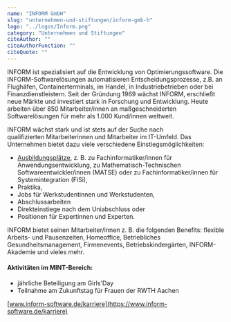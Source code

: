 ```yaml
---
name: "INFORM GmbH"
slug: "unternehmen-und-stiftungen/inform-gmb-h"
logo: "../logos/Inform.png"
category: "Unternehmen und Stiftungen"
citeAuthor: ""
citeAuthorFunction: ""
citeQuote: ""
---
```


INFORM ist spezialisiert auf die Entwicklung von Optimierungssoftware. Die INFORM-Softwarelösungen automatisieren Entscheidungsprozesse, z.B. an Flughäfen, Containerterminals, im Handel, in Industriebetrieben oder bei Finanzdienstleistern.
Seit der Gründung 1969 wächst INFORM, erschließt neue Märkte und investiert stark in Forschung und Entwicklung. Heute arbeiten über 850 Mitarbeiter/innen an maßgeschneiderten Softwarelösungen für mehr als 1.000 Kund/innen weltweit.

INFORM wächst stark und ist stets auf der Suche nach qualifizierten Mitarbeiterinnen und Mitarbeiter im IT-Umfeld. Das Unternehmen bietet dazu viele verschiedene Einstiegsmöglichkeiten:

- [Ausbildungsplätze](https://www.inform-software.de/karriere/ausbildung), z. B. zu Fachinformatiker/innen für Anwendungsentwicklung, zu Mathematisch-Technischen Softwareentwickler/innen (MATSE) oder zu Fachinformatiker/innen für Systemintegration (FiSi),
- Praktika,
- Jobs für Werkstudentinnen und Werkstudenten,
- Abschlussarbeiten
- Direkteinstiege nach dem Uniabschluss oder
- Positionen für Expertinnen und Experten.

INFORM bietet seinen Mitarbeiter/innen z. B. die folgenden Benefits: flexible Arbeits- und Pausenzeiten, Homeoffice, Betriebliches Gesundheitsmanagement, Firmenevents, Betriebskindergärten, INFORM-Akademie und vieles mehr.

#### Aktivitäten im MINT-Bereich:

- jährliche Beteiligung am Girls'Day
- Teilnahme am Zukunftstag für Frauen der RWTH Aachen

[www.inform-software.de/karriere](https://www.inform-software.de/karriere)

